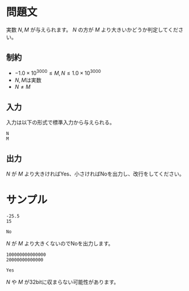 問題文
=====
実数 $N,M$ が与えられます。 $N$ の方が $M$ より大きいかどうか判定してください。

制約
-----
- $-1.0 \times 10^{3000} \leq M , N \leq 1.0 \times10^{3000}$
- $N,M$は実数
- $N \neq M$

入力
-----
入力は以下の形式で標準入力から与えられる。
```
N
M
```

出力
-----
$N$ が $M$ より大きければYes、小さければNoを出力し、改行をしてください。

サンプル
=====
```入力1
-25.5
15
```

```出力1
No
```
$N$ が $M$ より大きくないのでNoを出力します。

```入力2
100000000000000
20000000000000
```

```出力2
Yes
```
$N$ や $M$ が32bitに収まらない可能性があります。
